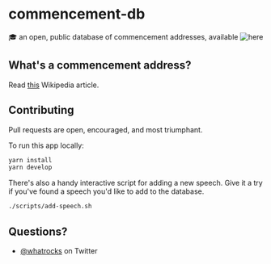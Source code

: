 # commencement-db

🎓 an open, public database of commencement addresses, available ![here](whatrocks.github.io/commencement-db)

## What's a commencement address?

Read [this](https://en.wikipedia.org/wiki/Commencement_speech) Wikipedia article.

## Contributing

Pull requests are open, encouraged, and most triumphant.

To run this app locally:

```sh
yarn install
yarn develop
```

There's also a handy interactive script for adding a new speech. Give it a try if you've found a speech you'd like to add to the database.

```sh
./scripts/add-speech.sh
```

## Questions?

* [@whatrocks](https://www.twitter.com/whatrocks) on Twitter
